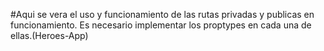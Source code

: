 #Aqui se vera el uso y funcionamiento de las rutas privadas y publicas en funcionamiento.
Es necesario implementar los proptypes en cada una de ellas.(Heroes-App)
